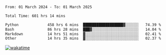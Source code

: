 <!--START_SECTION:waka-->

```txt
From: 01 March 2024 - To: 01 March 2025

Total Time: 601 hrs 14 mins

Python             458 hrs 6 mins  ██████████████████▓░░░░░░   74.39 %
Bash               86 hrs 28 mins  ███▓░░░░░░░░░░░░░░░░░░░░░   14.04 %
Markdown           14 hrs 51 mins  ▓░░░░░░░░░░░░░░░░░░░░░░░░   02.41 %
Other              14 hrs 35 mins  ▓░░░░░░░░░░░░░░░░░░░░░░░░   02.37 %
```

<!--END_SECTION:waka-->
[![wakatime](https://wakatime.com/badge/user/5f89a63a-5294-4958-ad30-2b3455e63f2a.svg)](https://wakatime.com/@5f89a63a-5294-4958-ad30-2b3455e63f2a)
